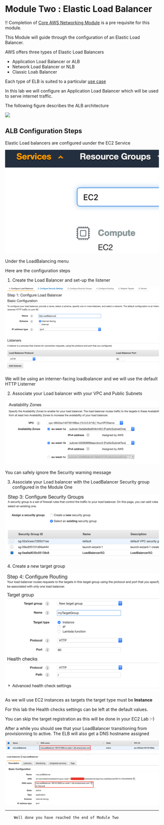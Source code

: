 

Module Two : Elastic Load Balancer
==========

!! Completion of [Core AWS Networking Module](ModuleOneCore.md) is a pre requisite for this module.

This Module will guide through the configuration of an Elastic Load Balancer.

AWS offers three types of Elastic Load Balancers

* Application Load Balancer or ALB
* Network Load Balancer or NLB
* Classic Loab Balancer 

Each type of ELB is suited to a particular [use case](https://aws.amazon.com/elasticloadbalancing/details/)


In this lab we will configure an Application Load Balancer which will be used to serve internet traffic. 

The following figure describes the ALB architecture

![](./images/albarchitecture.png)


## ALB Configuration Steps

Elastic Load balancers are configured uunder the EC2 Service

![](./images/ec2service.png)

Under the LoadBalancing menu 

Here are the configuration steps 

1) Create the Load Balancer and set-up the listener

![](./images/createelb.png)

We will be using an interner-facing loadbalancer and we will use the default HTTP Listerner

2) Associate your Load balancer with your VPC and Public Subnets

![](./images/elbazconfig.png)

You can safely ignore the Security warning message

3) Associate your Load balancer with the LoadBalancer Security group configured in the Module One 

![](./images/elbassociationwithsg.png)

4) Create a new target group 

![](./images/elbcreatetargetgroup.png)

As we will use EC2 instances as targets the target type must be **Instance**

For this lab the Health checks  settings can be left at the default values.

You can skip the target registration as this will be done in your EC2 Lab :-) 

After a while you should see that your LoadBalancer transitioning from provisionning to active. The ELB will also get a DNS hostname assigned

![](./images/elbactivestate.png)


---------------------


        Well done you have reached the end of Module Two

